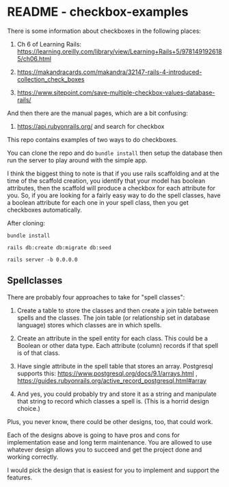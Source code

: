 # README - checkbox-examples

There is some information about checkboxes in the following places:

1. Ch 6 of Learning Rails: https://learning.oreilly.com/library/view/Learning+Rails+5/9781491926185/ch06.html

2. https://makandracards.com/makandra/32147-rails-4-introduced-collection_check_boxes

3. https://www.sitepoint.com/save-multiple-checkbox-values-database-rails/

And then there are the manual pages, which are a bit confusing:

1. https://api.rubyonrails.org/ and search for checkbox

This repo contains examples of two ways to do checkboxes.

You can clone the repo and do `bundle install` then setup the database then run the server to play around with the simple app.

I think the biggest thing to note is that if you use rails scaffolding and at the time of the scaffold creation, you identify that your model has boolean attributes, then the scaffold will produce a checkbox for each attribute for you.   So, if you are looking for a fairly easy way to do the spell classes, have a boolean attribute for each one in your spell class, then you get checkboxes automatically.

After cloning:

`bundle install`

`rails db:create db:migrate db:seed` 

`rails server -b 0.0.0.0`

## Spellclasses

There are probably four approaches to take for "spell classes":

1. Create a table to store the classes and then create a join table between spells and the classes. The join table (or relationship set in database language) stores which classes are in which spells.

1. Create an attribute in the spell entity for each class.  This could be a Boolean or other data type.  Each attribute (column) records if that spell is of that class.

1. Have single attribute in the spell table that stores an array.  Postgresql supports this: https://www.postgresql.org/docs/9.1/arrays.html  , https://guides.rubyonrails.org/active_record_postgresql.html#array

1. And yes, you could probably try and store it as a string and manipulate that string to record which classes a spell is.  (This is a horrid design choice.)

Plus, you never know, there could be other designs, too, that could work.

Each of the designs above is going to have pros and cons for implementation ease and long term maintenance.  You are allowed to use whatever design allows you to succeed and get the project done and working correctly.

I would pick the design that is easiest for you to implement and support the features.

